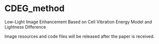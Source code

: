 # CDEG_method
Low-Light Image Enhancement Based on Cell Vibration Energy Model and Lightness Difference

Image resources and code files will be released after the paper is received.
